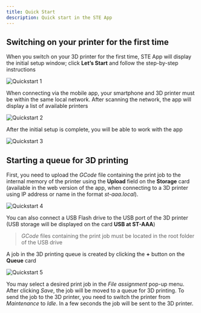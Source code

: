```yaml
---
title: Quick Start
description: Quick start in the STE App
---
```


## Switching on your printer for the first time

When you switch on your 3D printer for the first time, STE App will display the initial setup window; click **Let’s Start** and follow the step-by-step instructions

![Quickstart 1](/docs/steapp/quickstart/hello.jpg)

When connecting via the mobile app, your smartphone and 3D printer must be within the same local network. After scanning the network, the app will display a list of available printers

![Quickstart 2](/docs/steapp/quickstart/select_cluster.jpg)

After the initial setup is complete, you will be able to work with the app

![Quickstart 3](/docs/steapp/quickstart/dashboard.jpg)

## Starting a queue for 3D printing

First, you need to upload the *GCode* file containing the print job to the internal memory of the printer using the **Upload** field on the **Storage** card (available in the web version of the app, when connecting to a 3D printer using IP address or name in the format *st-aaa.local*).

![Quickstart 4](/docs/steapp/quickstart/storage.jpg)

You can also connect a USB Flash drive to the USB port of the 3D printer (USB storage will be displayed on the card **USB at ST-AAA**)

> *GCode* files containing the print job must be located in the root folder of the USB drive

A job in the 3D printing queue is created by clicking the **+** button on the **Queue** card

![Quickstart 5](/docs/steapp/quickstart/create_printjob.jpg)

You may select a desired print job in the *File assignment* pop-up menu. After clicking *Save*, the job will be moved to a queue for 3D printing. To send the job to the 3D printer, you need to switch the printer from *Maintenance* to *Idle*. In a few seconds the job will be sent to the 3D printer.

